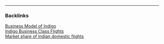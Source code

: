 

---
### Backlinks

[Business Model of Indigo](../../All%20fin%20notes/Business%20Model%20of%20Indigo.md)  
[Indigo Business Class Flights](../../All%20fin%20notes/Indigo%20Business%20Class%20Flights.md)  
[Market share of Indian domestic flights](../../All%20fin%20notes/Market%20share%20of%20Indian%20domestic%20flights.md)  
